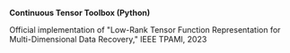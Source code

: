 **Continuous Tensor Toolbox (Python)**

Official implementation of "Low-Rank Tensor Function Representation for Multi-Dimensional Data Recovery," IEEE TPAMI, 2023
